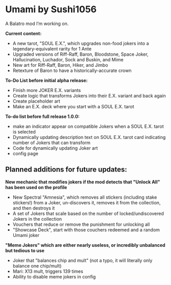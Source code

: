 # Umami by Sushi1056
A Balatro mod I’m working on. 

**Current content:** 
- A new tarot, "SOUL E.X.", which upgrades non-food jokers into a legendary-equivalent rarity for 1 Ante
- Upgraded versions of Riff-Raff, Baron, Bloodstone, Space Joker, Hallucination, Luchador, Sock and Buskin, and Mime
- New art for Riff-Raff, Baron, Hiker, and Jimbo
- Retexture of Baron to have a historically-accurate crown 

**To-Do List before initial alpha release:** 
- Finish more JOKER E.X. variants
- Create logic that transforms Jokers into their E.X. variant and back again
- Create placeholder art
- Make an E.X. deck where you start with a SOUL E.X. tarot

**To-do list before full release 1.0.0:** 
- make an indicator appear on compatible Jokers when a SOUL E.X. tarot is selected
- Dynamically updating description text on SOUL E.X. tarot card indicating number of Jokers that can transform
- Code for dynamically updating Joker art
- config page

## Planned additions for future updates:
**New mechanic that modifies jokers if the mod detects that "Unlock All" has been used on the profile**
- New Spectral "Amnesia", which removes all stickers (including stake stickers!) from a Joker, un-discovers it, removes it from the collection, and then destroys it
- A set of Jokers that scale based on the number of locked/undiscovered Jokers in the collection
- Vouchers that reduce or remove the punishment for unlocking all
- "Showcase Deck", start with those couchers redeemed and a random Umami joker

**"Meme Jokers" which are either nearly useless, or incredibly unbalanced but tedious to use** 
- Joker that "balances chip and mult" (not a typo, it will literally only balance one chip/mult)
- Mari: X13 mult, triggers 139 times
- Ability to disable meme jokers in config
